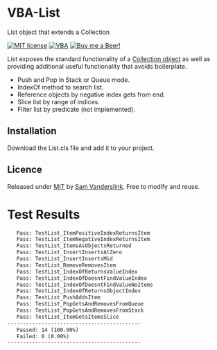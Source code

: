 # VBA-List
List object that extends a Collection

[![MIT license](https://img.shields.io/badge/License-MIT-blue.svg)](https://github.com/SSlinky/VBA-List/blob/master/README.md#license)
[![VBA](https://img.shields.io/badge/vba-VB--6-success)](https://docs.microsoft.com/en-us/office/vba/api/overview/)
[![Buy me a Beer!](https://img.shields.io/badge/Buy%20me%20a-Beer-yellow)](https://www.buymeacoffee.com/sslinky)

List exposes the standard functionality of a [Collection object](https://learn.microsoft.com/en-us/office/vba/language/reference/user-interface-help/collection-object) as well as providing additional useful functionality that avoids boilerplate.

* Push and Pop in Stack or Queue mode.
* IndexOf method to search list.
* Reference objects by negative index gets from end.
* Slice list by range of indices.
* Filter list by predicate (not implemented).

## Installation
Download the List.cls file and add it to your project.

## Licence
Released under [MIT](/LICENCE) by [Sam Vanderslink](https://github.com/SSlinky).
Free to modify and reuse.

# Test Results

```txt
   Pass: TestList_ItemPositiveIndexReturnsItem
   Pass: TestList_ItemNegativeIndexReturnsItem
   Pass: TestList_ItemsAsObjectsReturned
   Pass: TestList_InsertInsertsAtZero
   Pass: TestList_InsertInsertsMid
   Pass: TestList_RemoveRemovesItem
   Pass: TestList_IndexOfReturnsValueIndex
   Pass: TestList_IndexOfDoesntFindValueIndex
   Pass: TestList_IndexOfDoesntFindValueNoItems
   Pass: TestList_IndexOfReturnsObjectIndex
   Pass: TestList_PushAddsItem
   Pass: TestList_PopGetsAndRemovesFromQueue
   Pass: TestList_PopGetsAndRemovesFromStack
   Pass: TestList_ItemGetsItemsSlice
-------------------------------------------
   Passed: 14 (100.00%)
   Failed: 0 (0.00%)
-------------------------------------------
```
